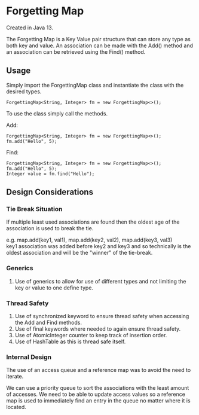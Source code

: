 # Forgetting Map

Created in Java 13.

The Forgetting Map is a Key Value pair structure that can store any type as both key and value.
An association can be made with the Add() method and an association can be retrieved using the Find() method.

## Usage
Simply import the ForgettingMap class and instantiate the class with the desired types.

```
ForgettingMap<String, Integer> fm = new ForgettingMap<>();
```

To use the class simply call the methods.

Add:
```
ForgettingMap<String, Integer> fm = new ForgettingMap<>();
fm.add("Hello", 5);
```

Find:
```
ForgettingMap<String, Integer> fm = new ForgettingMap<>();
fm.add("Hello", 5);
Integer value = fm.find("Hello");
```

## Design Considerations

### Tie Break Situation
If multiple least used associations are found then the oldest age of the association is used to break the tie. 

e.g. map.add(key1, val1), map.add(key2, val2), map.add(key3, val3) <br>
key1 association was added before key2 and key3 and so technically is the oldest association and will be the "winner" 
of the tie-break.

### Generics
1. Use of generics to allow for use of different types and not limiting the key or value to one define type.

### Thread Safety
1. Use of synchronized keyword to ensure thread safety when accessing the Add and Find methods.
2. Use of final keywords where needed to again ensure thread safety.
3. Use of AtomicInteger counter to keep track of insertion order.
4. Use of HashTable as this is thread safe itself.

### Internal Design
The use of an access queue and a reference map was to avoid the need to iterate. 

We can use a priority queue to sort the associations with the least amount of accesses. 
We need to be able to update access values so a reference map is used to immediately find an entry in the queue no matter 
where it is located.


